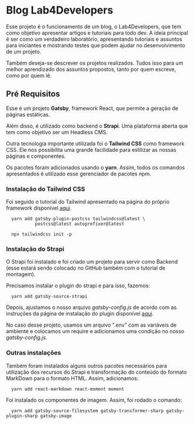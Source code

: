 # Blog Lab4Developers

Esse projeto é o funcionamento de um blog, o Lab4Developers, que tem como objetivo apresentar artigos e tutoriais para todo dev. A ideia principal é ser como um verdadeiro laboratório, apresentando tutoriais e assuntos para iniciantes e mostrando testes que podem ajudar no desenvolvimento de um projeto.

Também deseja-se descrever os projetos realizados. Tudos isso para um melhor aprendizado dos assuntos propostos, tanto por quem escreve, como por quem lê.

## Pré Requisitos

Esse é um projeto **Gatsby**, framework React, que permite a geração de páginas estáticas.

Além disso, é utilizado como backend o **Strapi**. Uma plataforma aberta que tem como objetivo ser um Headless CMS.

Outra tecnologia importante utilizada foi o **Tailwind CSS** como framework CSS. Ele nos possibilita uma grande facilidade para estilizar as nossas páginas e componentes.

Os pacotes foram adicionados usando o **yarn**. Assim, todos os comandos apresentados é utilizado esse gerenciador de pacotes npm.

### Instalação do Tailwind CSS

Foi seguido o tutorial do Tailwind apresentado na página do próprio framework disponível [aqui]("https://tailwindcss.com/docs/guides/gatsby").

```shell
  yarn add gatsby-plugin-postcss tailwindcss@latest \
           postcss@latest autoprefixer@latest

  npx tailwindcss init -p
```

### Instalação do Strapi

O Strapi foi instalado e foi criado um projeto para servir como Backend (esse estará sendo colocado no GitHub também com o tutorial de montagem).

Precisamos instalar o plugin do strapi e para isso, fazemos:

```shell
  yarn add gatsby-source-strapi
```

Depois, ajustamos o nosso arquivo *gatsby-config.js* de acordo com as instruções da página de instalação do plugin disponível [aqui](https://www.gatsbyjs.com/plugins/gatsby-source-strapi/).

No caso desse projeto, usamos um arquivo ".env" com as variáveis de ambiente e colocamos um require e adicionamos uma condição no nosso *gatsby-config.js*.

### Outras instalações

Também foram instalados alguns outros pacotes necessários para utilização dos recursos do Strapi e transformação do conteúdo do formato MarkDown para o formato HTML. Assim, adicionamos:

```shell
  yarn add react-markdown react-moment moment
```

Foi instalado os componentes de imagem. Assim, foi rodado o comando:

```shell
  yarn add gatsby-source-filesystem gatsby-transformer-sharp gatsby-plugin-sharp gatsby-image
```
